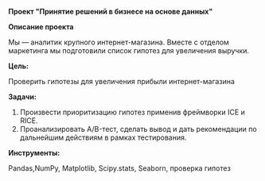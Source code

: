 **Проект "Принятие решений в бизнесе на основе данных"**

**Описание проекта**

Мы — аналитик крупного интернет-магазина. Вместе с отделом маркетинга мы подготовили список гипотез для увеличения выручки.

**Цель:**

Проверить гипотезы для увеличения прибыли интернет-магазина

**Задачи:**

1. Произвести приоритизацию гипотез применив фреймворки ICE и RICE.
2. Проанализировать A/B-тест, сделать вывод и дать рекомендации по дальнейшим действиям в рамках тестирования.

**Инструменты:**

Pandas,NumPy, Matplotlib, Scipy.stats, Seaborn, проверка гипотез
